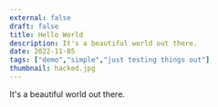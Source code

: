 ```yaml
---
external: false
draft: false
title: Hello World
description: It's a beautiful world out there.
date: 2022-11-05
tags: ["demo","simple","just testing things out"]
thumbnail: hacked.jpg
---
```


It's a beautiful world out there.
